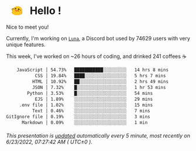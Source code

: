 <h1>   <img src="./spoinky.gif" style="vertical-align:middle;" width="30px">   Hello ! </h1>

Nice to meet you!

Currently, I'm working on <a href='https://github.com/Asgarrrr/Luna'>`Luna`</a>, a Discord bot used by 74629 users with very unique features.

This week, I've worked on ~26 hours of coding, and drinked 241 coffees ☕

```
    JavaScript │ 54.73%   ███████████░░░░░░░░░   14 hrs 8 mins
           CSS │ 19.84%   ████░░░░░░░░░░░░░░░░   5 hrs 7 mins
          HTML │ 10.92%   ██░░░░░░░░░░░░░░░░░░   2 hrs 49 mins
          JSON │ 7.32%    █░░░░░░░░░░░░░░░░░░░   1 hr 53 mins
        Python │ 3.53%    █░░░░░░░░░░░░░░░░░░░   54 mins
           EJS │ 1.89%    ░░░░░░░░░░░░░░░░░░░░   29 mins
     .env file │ 1.02%    ░░░░░░░░░░░░░░░░░░░░   15 mins
          Text │ 0.46%    ░░░░░░░░░░░░░░░░░░░░   7 mins
GitIgnore file │ 0.19%    ░░░░░░░░░░░░░░░░░░░░   3 mins
      Markdown │ 0.09%    ░░░░░░░░░░░░░░░░░░░░   1 min
```

###### This presentation is [updated](https://github.com/Asgarrrr) automatically every 5 minute, most recently on 6/23/2022, 07:27:42 AM ( UTC±0 ).